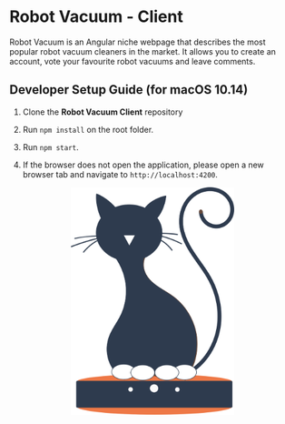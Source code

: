 

# Robot Vacuum - Client

Robot Vacuum is an Angular niche webpage that describes the most popular robot vacuum cleaners in the market. It allows you to create an account, vote your favourite robot vacuums and leave comments.

## Developer Setup Guide (for macOS 10.14)
1. Clone the **Robot Vacuum Client** repository

2. Run `npm install` on the root folder.

3. Run `npm start`.

4. If the browser does not open the application, please open a new browser tab and navigate to `http://localhost:4200`.


<p align="center">
<img src="logoCatGrey.png" alt="alt" height="400"/>
</p>
